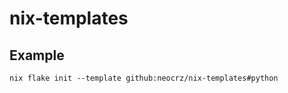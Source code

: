 # nix-templates

## Example

```console
nix flake init --template github:neocrz/nix-templates#python
```
